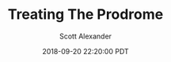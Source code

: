 ---
layout: podcast
title: "Treating The Prodrome"
author: Scott Alexander
description: https://slatestarcodex.com/2018/09/20/treat-the-prodrome/
date: 2018-09-20 22:20:00 PDT
length: 3683337
duration: 921
guid: treat-the-prodrome
---